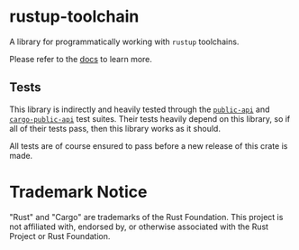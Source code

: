 # rustup-toolchain

A library for programmatically working with `rustup` toolchains.

Please refer to the [docs](https://docs.rs/rustup-toolchain/latest) to learn more.

## Tests

This library is indirectly and heavily tested through the [`public-api`](https://crates.io/crates/public-api) and [`cargo-public-api`](https://crates.io/crates/cargo-public-api) test suites. Their tests heavily depend on this library, so if all of their tests pass, then this library works as it should.

All tests are of course ensured to pass before a new release of this crate is made.

# Trademark Notice

"Rust" and "Cargo" are trademarks of the Rust Foundation. This project is not affiliated with, endorsed by, or otherwise associated with the Rust Project or Rust Foundation.
